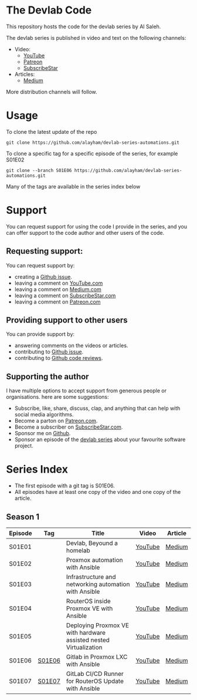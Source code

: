 # The Devlab Code
This repository hosts the code for the devlab series by Al Saleh. 

The devlab series is published in video and text on the following channels:

- Video: 
  - [YouTube](https://www.youtube.com/channel/UCc72YUyKngnBLPpDR14d96g)
  - [Patreon](https://patreon.com/devlab)
  - [SubscribeStar](https://www.subscribestar.com/devlab)
- Articles: 
  - [Medium](https://medium.com/@al-saleh)

More distribution channels will follow.

# Usage
To clone the latest update of the repo
```
git clone https://github.com/alayham/devlab-series-automations.git
```
To clone a specific tag for a specific episode of the series, for example S01E02
```
git clone --branch S01E06 https://github.com/alayham/devlab-series-automations.git
```
Many of the tags are available in the series index below

# Support
You can request support for using the code I provide in the series, and you can offer support to the code author and other users of the code.
## Requesting support:
You can request support by:
- creating a [Github issue](https://github.com/alayham/devlab-series-automations/issues).
- leaving a comment on [YouTube.com](https://www.youtube.com/channel/UCc72YUyKngnBLPpDR14d96g)
- leaving a comment on [Medium.com](https://medium.com/@al-saleh)
- leaving a comment on [SubscribeStar.com](https://www.subscribestar.com/devlab)
- leaving a comment on [Patreon.com](https://www.patreon.com/devlab)
## Providing support to other users
You can provide support by:
- answering comments on the videos or articles.
- contributing to [Github issue](https://github.com/alayham/devlab-series-automations/issues).
- contributing to [Github code reviews](https://github.com/alayham/devlab-series-automations/pulls).
## Supporting the author
I have multiple options to accept support from generous people or organisations. here are some suggestions:
- Subscribe, like, share, discuss, clap, and anything that can help with social media algorithms.
- Become a parton on [Patreon.com](https://www.patreon.com/devlab).
- Become a subscriber on [SubscribeStar.com](https://www.subscribestar.com/devlab).
- Sponsor me on [Github](https://github.com/alayham).
- Sponsor an episode of the [devlab series](https://www.youtube.com/watch?v=y_J-IrXbN5I&list=PLZLlJrtYGHany2Mvz-Q59SPeWp88iESU1) about your favourite software project.

# Series Index

- The first episode with a git tag is S01E06.
- All episodes have at least one copy of the video and one copy of the article.

## Season 1
| Episode | Tag    | Title | Video | Article | 
|---------|--------|-------|-------|----------|
| S01E01  |        | Devlab, Beyound a homelab | [YouTube](https://www.youtube.com/watch?v=y_J-IrXbN5I) | [Medium](https://medium.com/@al-saleh/devlab-beyond-a-homelab-e10e3d61b45e) |
| S01E02  |        | Proxmox automation with Ansible | [YouTube](https://www.youtube.com/watch?v=KwTc6zZp6Mc) | [Medium](https://medium.com/@al-saleh/proxmox-automation-with-ansible-f1db8d905227) |
| S01E03  |        | Infrastructure and networking automation with Ansible | [YouTube](https://www.youtube.com/watch?v=VKrJ_Jceies) | [Medium](https://medium.com/@al-saleh/infrastructure-and-networking-automation-with-ansible-caf504dc422e) |
| S01E04  |        | RouterOS inside Proxmox VE with Ansible | [YouTube](https://www.youtube.com/watch?v=SsJRH3z8o68) | [Medium](https://medium.com/@al-saleh/routeros-inside-proxmox-ve-with-ansible-18913a9b2997) |
| S01E05  |        | Deploying Proxmox VE with hardware assisted nested Virtualization | [YouTube](https://www.youtube.com/watch?v=67x4ZNztwTU) | [Medium](https://medium.com/@al-saleh/deploying-proxmox-ve-with-hardware-assisted-nested-virtualization-8a12085d9d4b) |
| S01E06  | [S01E06](https://github.com/alayham/devlab-series-automations/tree/S01E06) | Gitlab in Proxmox LXC with Ansible | [YouTube](https://www.youtube.com/watch?v=9VOsO_qWwsc) | [Medium](https://medium.com/@al-saleh/gitlab-in-proxmox-lxc-with-ansible-49e18286e175) |
| S01E07  |  [S01E07](https://github.com/alayham/devlab-series-automations/tree/S01E07) | GitLab CI/CD Runner for RouterOS Update with Ansible | [YouTube](https://youtu.be/-vFfcRw3QMA) | [Medium](https://medium.com/@al-saleh/gitlab-runner-in-proxmox-with-ansible-7c12d2f6b5ee?sk=6816643f618bb43a4699bee5dace53f9) |
